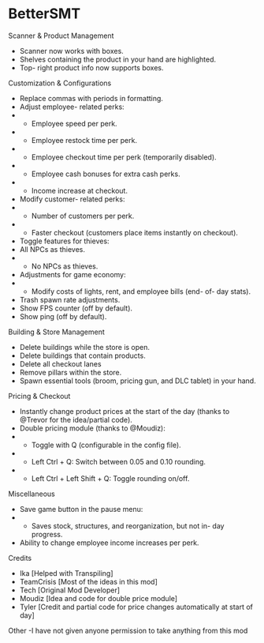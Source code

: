 # BetterSMT
Scanner & Product Management
- Scanner now works with boxes.
- Shelves containing the product in your hand are highlighted.
- Top- right product info now supports boxes.

Customization & Configurations
- Replace commas with periods in formatting.
- Adjust employee- related perks:
- - Employee speed per perk.
- - Employee restock time per perk.
- - Employee checkout time per perk (temporarily disabled).
- - Employee cash bonuses for extra cash perks.
- - Income increase at checkout.
- Modify customer- related perks:
- - Number of customers per perk.
- - Faster checkout (customers place items instantly on checkout).
- Toggle features for thieves:
- All NPCs as thieves.
- - No NPCs as thieves.
- Adjustments for game economy:
- - Modify costs of lights, rent, and employee bills (end- of- day stats).
- Trash spawn rate adjustments.
- Show FPS counter (off by default).
- Show ping (off by default).

Building & Store Management
- Delete buildings while the store is open.
- Delete buildings that contain products.
- Delete all checkout lanes
- Remove pillars within the store.
- Spawn essential tools (broom, pricing gun, and DLC tablet) in your hand.

Pricing & Checkout
- Instantly change product prices at the start of the day (thanks to @Trevor for the idea/partial code).
- Double pricing module (thanks to @Moudiz):
- - Toggle with Q (configurable in the config file).
- - Left Ctrl + Q: Switch between 0.05 and 0.10 rounding.
- - Left Ctrl + Left Shift + Q: Toggle rounding on/off.

Miscellaneous
- Save game button in the pause menu:
- - Saves stock, structures, and reorganization, but not in- day progress.
- Ability to change employee income increases per perk.

Credits
- Ika [Helped with Transpiling]
- TeamCrisis [Most of the ideas in this mod]
- Tech [Original Mod Developer]
- Moudiz [Idea and code for double price module]
- Tyler [Credit and partial code for price changes automatically at start of day]

Other
-I have not given anyone permission to take anything from this mod